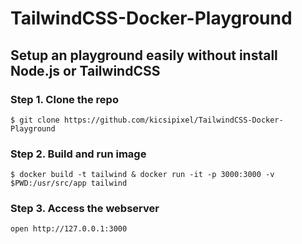 # TailwindCSS-Docker-Playground
## Setup an playground easily without install Node.js or TailwindCSS

### Step 1. Clone the repo

```
$ git clone https://github.com/kicsipixel/TailwindCSS-Docker-Playground
```

### Step 2. Build and run image

```
$ docker build -t tailwind & docker run -it -p 3000:3000 -v $PWD:/usr/src/app tailwind  
```

### Step 3. Access the webserver

```
open http://127.0.0.1:3000
```
